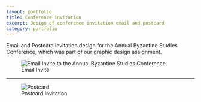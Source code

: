```yaml
---
layout: portfolio
title: Conference Invitation
excerpt: Design of conference invitation email and postcard
category: portfolio
---
```


Email and Postcard invitation design for the Annual Byzantine Studies Conference, which was part of our graphic design assignment.

<figure>
    <img src="https://dl.dropboxusercontent.com/u/29814148/toughspirit-blog-files/portfolio/umsi/SI520/conference-invitation/html-anandpd.png" alt="Email Invite to the Annual Byzantine Studies Conference" title="Email Invite to the Annual Byzantine Studies Conference">
    <figcaption>Email Invite</figcaption>
</figure>

---

<figure>
    <img src="https://dl.dropboxusercontent.com/u/29814148/toughspirit-blog-files/portfolio/umsi/SI520/conference-invitation/postcard-single-page.png" alt="Postcard" title="Postcard">
    <figcaption>Postcard Invitation</figcaption>
</figure>
